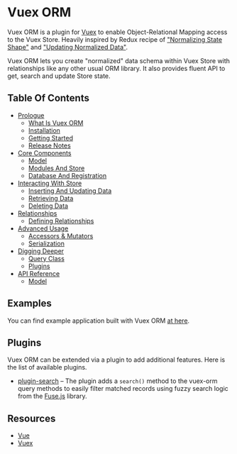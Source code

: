 # Vuex ORM

Vuex ORM is a plugin for [Vuex](https://github.com/vuejs/vuex) to enable Object-Relational Mapping access to the Vuex Store. Heavily inspired by Redux recipe of ["Normalizing State Shape"](http://redux.js.org/docs/recipes/reducers/NormalizingStateShape.html) and ["Updating Normalized Data"](http://redux.js.org/docs/recipes/reducers/UpdatingNormalizedData.html).

Vuex ORM lets you create "normalized" data schema within Vuex Store with relationships like any other usual ORM library. It also provides fluent API to get, search and update Store state.

## Table Of Contents

- [Prologue](prologue.md)
    - [What Is Vuex ORM](prologue/what-is-vuex-orm.md)
    - [Installation](prologue/installation.md)
    - [Getting Started](prologue/getting-started.md)
    - [Release Notes](https://github.com/vuex-orm/vuex-orm/releases)
- [Core Components](core-components.md)
    - [Model](components/model.md)
    - [Modules And Store](components/modules-and-store.md)
    - [Database And Registration](components/database-and-registration.md)
- [Interacting With Store](interacting-with-store.md)
    - [Inserting And Updating Data](store/inserting-and-updating-data.md)
    - [Retrieving Data](store/retrieving-data.md)
    - [Deleting Data](store/deleting-data.md)
- [Relationships](relationships.md)
    - [Defining Relationships](defining-relationships.md)
- [Advanced Usage](advanced-usage.md)
    - [Accessors & Mutators](advanced/accessors-and-mutators.md)
    - [Serialization](advanced/serialization.md)
- [Digging Deeper](digging-deeper.md)
    - [Query Class](digging-deeper/query-class.md)
    - [Plugins](digging-deeper/plugins.md)
- [API Reference](api-reference.md)
    - [Model](api/model.md)

## Examples

You can find example application built with Vuex ORM [at here](https://github.com/vuex-orm/vuex-orm-examples).

## Plugins

Vuex ORM can be extended via a plugin to add additional features. Here is the list of available plugins.

- [plugin-search](https://github.com/vuex-orm/plugin-search) – The plugin adds a `search()` method to the vuex-orm query methods to easily filter matched records using fuzzy search logic from the [Fuse.js](http://fusejs.io) library.

## Resources

- [Vue](https://vuejs.org)
- [Vuex](https://vuex.vuejs.org)

